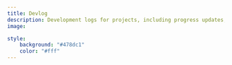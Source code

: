 ```yaml
---
title: Devlog
description: Development logs for projects, including progress updates, ideas, and creative processes.
image:

style:
    background: "#478dc1"
    color: "#fff"
---
```

